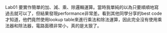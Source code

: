 Lab01 要實作簡單的加、減、乘、除邏輯運算。當時我單純的以為只要順順地寫過去就可以了，但結果發現performance非常差。看到其他同學分享的best code才知道，他們竟然使用lookup table來進行乘法和除法運算，因此完全沒有使用乘法器和除法器，電路面積非常小，真的是太狠了。
